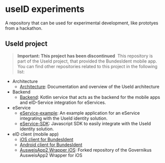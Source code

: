# useID experiments

A repository that can be used for experimental development, like prototyes from a hackathon.

## UseId project
> **Important:  This project has been discontinued**
​
This repository is part of the UseId project, that provided the BundesIdent mobile app.  You can find other repositories related to this project in the following list:
​
- Architecture
	- [Architecture](https://github.com/digitalservicebund/useid-architecture/tree/main): Documentation and overview of the UseId architecture
- Backend
	- [Backend](https://github.com/digitalservicebund/useid-backend-service): Kotlin service that acts as the backend for the mobile apps and eID-Service integration for eServices.
- eService
	- [eService-example](https://github.com/digitalservicebund/useid-eservice-example): An example application for an eService integrating with the UseId identity solution.
	- [eService-SDK](https://github.com/digitalservicebund/useid-eservice-sdk): Javascript SDK to easily integrate with the UseId identity solution.
- eID client (mobile app)
	- [iOS client for BundesIdent](https://github.com/digitalservicebund/useid-app-ios)
	- [Android client for BundesIdent](https://github.com/digitalservicebund/useid-app-android)
	- [AusweisApp2 Wrapper iOS](https://github.com/digitalservicebund/AusweisApp2Wrapper-iOS-SPM): Forked repository of the Governikus AusweisApp2 Wrapper for iOS
